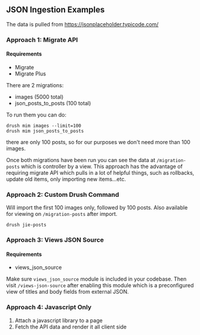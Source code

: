 ## JSON Ingestion Examples

The data is pulled from https://jsonplaceholder.typicode.com/

### Approach 1: Migrate API
#### Requirements
- Migrate
- Migrate Plus

There are 2 migrations:
 - images (5000 total)
 - json_posts_to_posts (100 total)

To run them you can do:
```
drush mim images --limit=100
drush mim json_posts_to_posts
```
there are only 100 posts, so for our purposes we don't need more than 100 images.

Once both migrations have been run you can see the data at `/migration-posts` which is controller by a view.
This approach has the advantage of requiring migrate API which pulls in a lot of helpful things,
such as rollbacks, update old items, only importing new items...etc.
### Approach 2: Custom Drush Command
Will import the first 100 images only, followed by 100 posts. 
Also available for viewing on `/migration-posts` after import.
```
drush jie-posts
```
### Approach 3: Views JSON Source
#### Requirements
- views_json_source

Make sure `views_json_source` module is included in your codebase.
Then visit `/views-json-source` after enabling this module which is a preconfigured view of titles and body fields from external JSON.

### Approach 4: Javascript Only
 1. Attach a javascript library to a page
 2. Fetch the API data and render it all client side
